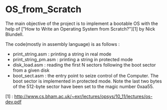 # OS_from_Scratch
The main objective of the project is to implement a bootable OS with the help of  ["How to Write an Operating System from Scratch?"][1] by Nick Blundell.

The code(mostly in assembly language) is as follows :
  - print_string.asm : printing a string in real mode
  - print_string_pm.asm : printing a string in protected mode
  - disk_load.asm : reading the first N sectors following the boot sector from a given disk 
  - boot_sect.asm : the entry point to seize control of the Computer. The boot sector is implemented in protected mode. Note the last two bytes of the 512-byte sector have been set to the magic number 0xaa55.


[1] : http://www.cs.bham.ac.uk/~exr/lectures/opsys/10_11/lectures/os-dev.pdf
